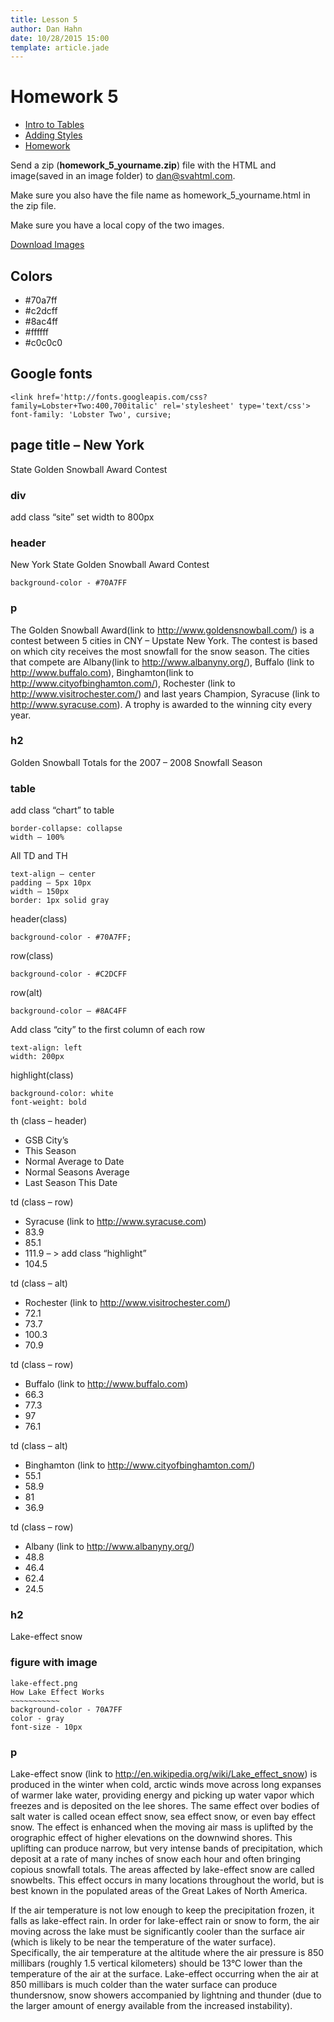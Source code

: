 ```yaml
---
title: Lesson 5
author: Dan Hahn
date: 10/28/2015 15:00
template: article.jade
---
```


# Homework 5

* [Intro to Tables]()
* [Adding Styles](styles.html)
* [Homework](homework.html)

Send a zip (**homework_5_yourname.zip**) file with the HTML and image(saved in an image folder) to dan@svahtml.com.

Make sure you also have the file name as homework_5_yourname.html in the zip file.

Make sure you have a local copy of the two images.

<a href="homework5-images.html" class="btn">Download Images</a>

## Colors

* \#70a7ff
* \#c2dcff
* \#8ac4ff
* \#ffffff
* \#c0c0c0

## Google fonts

    <link href='http://fonts.googleapis.com/css?family=Lobster+Two:400,700italic' rel='stylesheet' type='text/css'>
    font-family: 'Lobster Two', cursive;

## page title – New York

State Golden Snowball Award Contest

### div

  add class “site”
  set width to 800px

### header

  New York State Golden Snowball Award Contest

    background-color - #70A7FF


### p

The Golden Snowball Award(link to http://www.goldensnowball.com/) is a contest between 5 cities in CNY – Upstate New York. The contest is based on which city receives the most snowfall for the snow season. The cities that compete are Albany(link to http://www.albanyny.org/), Buffalo (link to http://www.buffalo.com), Binghamton(link to http://www.cityofbinghamton.com/), Rochester (link to http://www.visitrochester.com/) and last years Champion, Syracuse (link to http://www.syracuse.com). A trophy is awarded to the winning city every year.

### h2

Golden Snowball Totals for the 2007 – 2008 Snowfall Season

### table

add class “chart” to table

    border-collapse: collapse
    width – 100%

All TD and TH

    text-align – center
    padding – 5px 10px
    width – 150px
    border: 1px solid gray

header(class)

    background-color - #70A7FF;

row(class)

    background-color - #C2DCFF

row(alt)

    background-color – #8AC4FF

Add class “city” to the first column of each row

    text-align: left
    width: 200px

highlight(class)

    background-color: white
    font-weight: bold

th (class – header)

* GSB City’s
* This Season
* Normal Average to Date
* Normal Seasons Average
* Last Season This Date

td (class – row)

* Syracuse (link to http://www.syracuse.com)
* 83.9
* 85.1
* 111.9 – > add class “highlight”
* 104.5

td (class – alt)

* Rochester (link to http://www.visitrochester.com/)
* 72.1
* 73.7
* 100.3
* 70.9

td (class – row)

* Buffalo (link to http://www.buffalo.com)
* 66.3
* 77.3
* 97
* 76.1

td (class – alt)

* Binghamton (link to http://www.cityofbinghamton.com/)
* 55.1
* 58.9
* 81
* 36.9

td (class – row)

* Albany (link to http://www.albanyny.org/)
* 48.8
* 46.4
* 62.4
* 24.5

### h2

Lake-effect snow

### figure with image

    lake-effect.png
    How Lake Effect Works
    ~~~~~~~~~~~
    background-color - 70A7FF
    color - gray
    font-size - 10px

### p

Lake-effect snow (link to http://en.wikipedia.org/wiki/Lake_effect_snow) is produced in the winter when cold, arctic winds move across long expanses of warmer lake water, providing energy and picking up water vapor which freezes and is deposited on the lee shores. The same effect over bodies of salt water is called ocean effect snow, sea effect snow, or even bay effect snow. The effect is enhanced when the moving air mass is uplifted by the orographic effect of higher elevations on the downwind shores. This uplifting can produce narrow, but very intense bands of precipitation, which deposit at a rate of many inches of snow each hour and often bringing copious snowfall totals. The areas affected by lake-effect snow are called snowbelts. This effect occurs in many locations throughout the world, but is best known in the populated areas of the Great Lakes of North America.

If the air temperature is not low enough to keep the precipitation frozen, it falls as lake-effect rain. In order for lake-effect rain or snow to form, the air moving across the lake must be significantly cooler than the surface air (which is likely to be near the temperature of the water surface). Specifically, the air temperature at the altitude where the air pressure is 850 millibars (roughly 1.5 vertical kilometers) should be 13°C lower than the temperature of the air at the surface. Lake-effect occurring when the air at 850 millibars is much colder than the water surface can produce thundersnow, snow showers accompanied by lightning and thunder (due to the larger amount of energy available from the increased instability).

<div class="homework-view" data-lesson="lesson5"></div>
